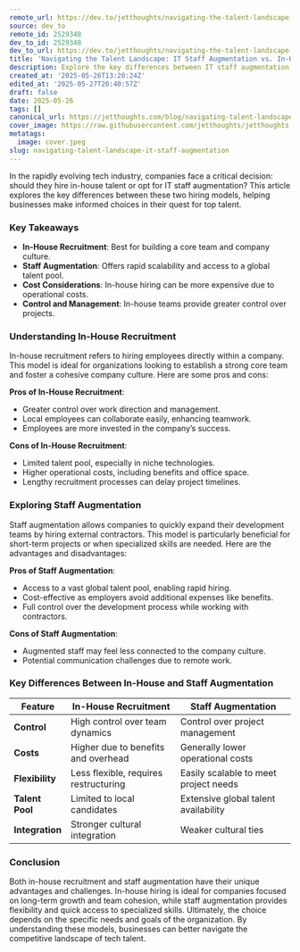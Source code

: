 ```yaml
---
remote_url: https://dev.to/jetthoughts/navigating-the-talent-landscape-it-staff-augmentation-vs-in-house-recruitment-3pgn
source: dev_to
remote_id: 2529348
dev_to_id: 2529348
dev_to_url: https://dev.to/jetthoughts/navigating-the-talent-landscape-it-staff-augmentation-vs-in-house-recruitment-3pgn
title: 'Navigating the Talent Landscape: IT Staff Augmentation vs. In-House Recruitment'
description: Explore the key differences between IT staff augmentation and in-house recruitment, helping businesses make informed hiring decisions in the tech industry.
created_at: '2025-05-26T13:20:24Z'
edited_at: '2025-05-27T20:40:57Z'
draft: false
date: 2025-05-26
tags: []
canonical_url: https://jetthoughts.com/blog/navigating-talent-landscape-it-staff-augmentation/
cover_image: https://raw.githubusercontent.com/jetthoughts/jetthoughts.github.io/master/content/blog/navigating-talent-landscape-it-staff-augmentation/cover.jpeg
metatags:
  image: cover.jpeg
slug: navigating-talent-landscape-it-staff-augmentation
---
```

In the rapidly evolving tech industry, companies face a critical decision: should they hire in-house talent or opt for IT staff augmentation? This article explores the key differences between these two hiring models, helping businesses make informed choices in their quest for top talent.

### Key Takeaways

*   **In-House Recruitment**: Best for building a core team and company culture.
*   **Staff Augmentation**: Offers rapid scalability and access to a global talent pool.
*   **Cost Considerations**: In-house hiring can be more expensive due to operational costs.
*   **Control and Management**: In-house teams provide greater control over projects.

### Understanding In-House Recruitment

In-house recruitment refers to hiring employees directly within a company. This model is ideal for organizations looking to establish a strong core team and foster a cohesive company culture. Here are some pros and cons:

**Pros of In-House Recruitment**:

*   Greater control over work direction and management.
*   Local employees can collaborate easily, enhancing teamwork.
*   Employees are more invested in the company’s success.

**Cons of In-House Recruitment**:

*   Limited talent pool, especially in niche technologies.
*   Higher operational costs, including benefits and office space.
*   Lengthy recruitment processes can delay project timelines.

### Exploring Staff Augmentation

Staff augmentation allows companies to quickly expand their development teams by hiring external contractors. This model is particularly beneficial for short-term projects or when specialized skills are needed. Here are the advantages and disadvantages:

**Pros of Staff Augmentation**:

*   Access to a vast global talent pool, enabling rapid hiring.
*   Cost-effective as employers avoid additional expenses like benefits.
*   Full control over the development process while working with contractors.

**Cons of Staff Augmentation**:

*   Augmented staff may feel less connected to the company culture.
*   Potential communication challenges due to remote work.

### Key Differences Between In-House and Staff Augmentation

| Feature | In-House Recruitment | Staff Augmentation |
| --- | --- | --- |
| **Control** | High control over team dynamics | Control over project management |
| **Costs** | Higher due to benefits and overhead | Generally lower operational costs |
| **Flexibility** | Less flexible, requires restructuring | Easily scalable to meet project needs |
| **Talent Pool** | Limited to local candidates | Extensive global talent availability |
| **Integration** | Stronger cultural integration | Weaker cultural ties |

### Conclusion

Both in-house recruitment and staff augmentation have their unique advantages and challenges. In-house hiring is ideal for companies focused on long-term growth and team cohesion, while staff augmentation provides flexibility and quick access to specialized skills. Ultimately, the choice depends on the specific needs and goals of the organization. By understanding these models, businesses can better navigate the competitive landscape of tech talent.
